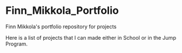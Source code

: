 # Finn_Mikkola_Portfolio
Finn Mikkola's portfolio repository for projects

Here is a list of projects that I can made either in School or in the Jump Program.
